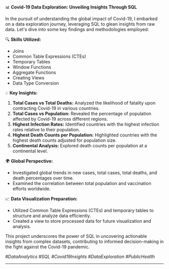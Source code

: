 
📊 **Covid-19 Data Exploration: Unveiling Insights Through SQL**

In the pursuit of understanding the global impact of Covid-19, I embarked on a data exploration journey, leveraging SQL to glean insights from raw data. Let's dive into some key findings and methodologies employed:

🔍 **Skills Utilized:**
- Joins
- Common Table Expressions (CTEs)
- Temporary Tables
- Window Functions
- Aggregate Functions
- Creating Views
- Data Type Conversion

💡 **Key Insights:**
1. **Total Cases vs Total Deaths:** Analyzed the likelihood of fatality upon contracting Covid-19 in various countries.
2. **Total Cases vs Population:** Revealed the percentage of population affected by Covid-19 across different regions.
3. **Highest Infection Rates:** Identified countries with the highest infection rates relative to their population.
4. **Highest Death Counts per Population:** Highlighted countries with the highest death counts adjusted for population size.
5. **Continental Analysis:** Explored death counts per population at a continental level.

🌍 **Global Perspective:**
- Investigated global trends in new cases, total cases, total deaths, and death percentages over time.
- Examined the correlation between total population and vaccination efforts worldwide.

📈 **Data Visualization Preparation:**
- Utilized Common Table Expressions (CTEs) and temporary tables to structure and analyze data efficiently.
- Created a view to store processed data for future visualization and analysis.

This project underscores the power of SQL in uncovering actionable insights from complex datasets, contributing to informed decision-making in the fight against the Covid-19 pandemic.

*#DataAnalytics #SQL #Covid19Insights #DataExploration #PublicHealth*

---
